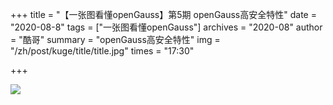 +++
title = "【一张图看懂openGauss】第5期 openGauss高安全特性" 
date = "2020-08-8" 
tags = ["一张图看懂openGauss"] 
archives = "2020-08" 
author = "酷哥" 
summary = "openGauss高安全特性" 
img = "/zh/post/kuge/title/title.jpg" 
times = "17:30" 

+++

![](../img/Issue_5_openGauss_Advanced_Security_Features.jpg)
